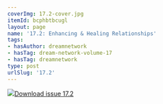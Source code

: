 ```yaml
---
coverImg: 17.2-cover.jpg
itemId: bcphbtbcugl
layout: page
name: '17.2: Enhancing & Healing Relationships'
tags:
- hasAuthor: dreamnetwork
- hasTag: dream-network-volume-17
- hasTag: dreamnetwork
type: post
urlSlug: '17.2'
---
```

<img class="card-img" src="../images/17.2-rect.jpg"/><a href="../files/pdfs/Volume_17/17.2-Dream-Network-Vol-17-No-2.pdf" download="">Download issue 17.2</a>